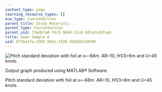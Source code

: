 ```yaml
---
content_type: page
learning_resource_types: []
ocw_type: CourseSection
parent_title: Study Materials
parent_type: CourseSection
parent_uid: 73adbfa0-7dc5-9bb0-11c0-1d7e2c45fceb
title: Swan Sample 6
uid: 071be1fa-3302-50a2-3328-3b2bbb339199
---
```


![Pitch standard deviation with foil at x=-68m. AR=10, H1/3=6m and U=45 knots.](/courses/mechanical-engineering/2-24-ocean-wave-interaction-with-ships-and-offshore-energy-systems-13-022-spring-2002/study-materials/swan12.jpg)

Output graph produced using MATLAB® Software.

Pitch standard deviation with foil at x=-68m. AR=10, H1/3=6m and U=45 knots.